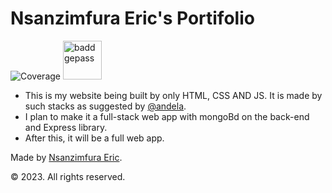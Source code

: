 # Nsanzimfura Eric's Portifolio 
![Coverage](https://img.shields.io/badge/code--coverage-93%25-darkgreen)
<img width="62" alt="baddgepass" src="https://user-images.githubusercontent.com/91186046/220953369-a0300a34-a07a-41aa-8110-f584ef34ecd2.png">

- This is my website being built by only HTML, CSS AND JS. It is made by such stacks as suggested by [@andela](https://github.com/andela).
- I plan to make it a full-stack web app with mongoBd on the back-end and Express library.
- After this, it will be a full web app.


Made by [Nsanzimfura Eric](github.com/Kress20000).

  © 2023. All rights reserved.
